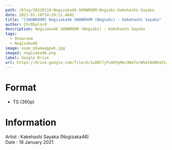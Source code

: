```yaml
---
path: /blog/20210118-Nogizaka46-SHOWROOM-Nogiobi-Kakehashi-Sayaka
date: 2021-01-18T14:29:11.484Z
title: "[SHOWROOM] Nogizaka46 SHOWROOM (Nogiobi) - Kakehashi Sayaka"
author: Chr0balord
description: Nogizaka46 SHOWROOM (Nogiobi) - Kakehashi Sayaka
tags:
  - Showroom
  - Nogizaka46
image: esan_m1wmaagpwh.jpg
image2: nogizaka46.png
label: Google Drive
url: https://drive.google.com/file/d/1u0OC7jPsXKFpMeL9N47orWSm7AUB642V/view?usp=sharing
---
```

# Format

* TS (360p)

# Information

Artist : Kakehashi Sayaka (Nogizaka46) \
Date : 18 January 2021
